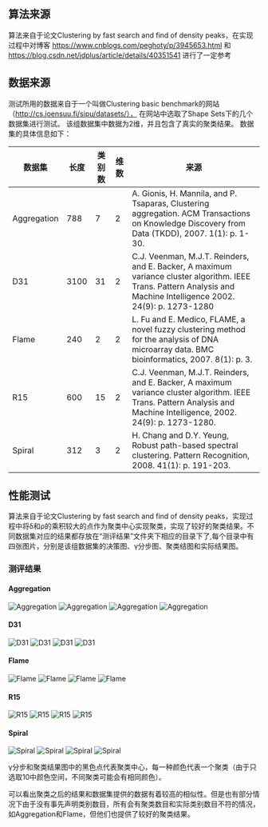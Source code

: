 ## 算法来源

算法来自于论文Clustering by fast search and find of density peaks，在实现过程中对博客 https://www.cnblogs.com/peghoty/p/3945653.html 和 https://blog.csdn.net/jdplus/article/details/40351541 进行了一定参考
## 数据来源
测试所用的数据来自于一个叫做Clustering basic benchmark的网站（http://cs.joensuu.fi/sipu/datasets/）， 在网站中选取了Shape Sets下的几个数据集进行测试。
该组数据集中数据为2维，并且包含了真实的聚类结果。
数据集的具体信息如下：

|数据集|长度|类别数|维数|来源|
| ------ | ------- | ------- | ------- | ------- |
|Aggregation|788|7|2| A. Gionis, H. Mannila, and P. Tsaparas, Clustering aggregation. ACM Transactions on Knowledge Discovery from Data (TKDD), 2007. 1(1): p. 1-30.|
|D31|3100|31|2|C.J. Veenman, M.J.T. Reinders, and E. Backer, A maximum variance cluster algorithm. IEEE Trans. Pattern Analysis and Machine Intelligence 2002. 24(9): p. 1273-1280|
|Flame|240|2|2|L. Fu and E. Medico, FLAME, a novel fuzzy clustering method for the analysis of DNA microarray data. BMC bioinformatics, 2007. 8(1): p. 3.|
|R15|600|15|2|C.J. Veenman, M.J.T. Reinders, and E. Backer, A maximum variance cluster algorithm. IEEE Trans. Pattern Analysis and Machine Intelligence, 2002. 24(9): p. 1273-1280. |
|Spiral|312|3|2|H. Chang and D.Y. Yeung, Robust path-based spectral clustering. Pattern Recognition, 2008. 41(1): p. 191-203. |

## 性能测试
算法来自于论文Clustering by fast search and find of density peaks，实现过程中将δ和ρ的乘积较大的点作为聚类中心实现聚类，实现了较好的聚类结果。不同数据集对应的结果都存放在“测评结果”文件夹下相应的目录下了,每个目录中有四张图片，分别是该组数据集的决策图、γ分步图、聚类结图和实际结果图。

### 测评结果

#### Aggregation
![Aggregation](https://github.com/TiYife/cluster/raw/master/Figure/Aggregation/决策图.png)
![Aggregation](https://github.com/TiYife/cluster/raw/master/Figure/Aggregation/γ.png)
![Aggregation](https://github.com/TiYife/cluster/raw/master/Figure/Aggregation/聚类结果图.png)
![Aggregation](https://github.com/TiYife/cluster/raw/master/Figure/Aggregation/实际类别图.png)


#### D31
![D31](https://github.com/TiYife/cluster/raw/master/Figure/D31/决策图.png)
![D31](https://github.com/TiYife/cluster/raw/master/Figure/D31/γ.png)
![D31](https://github.com/TiYife/cluster/raw/master/Figure/D31/聚类结果图.png)
![D31](https://github.com/TiYife/cluster/raw/master/Figure/D31/实际类别图.png)

#### Flame
![Flame](https://github.com/TiYife/cluster/raw/master/Figure/Flame/决策图.png)
![Flame](https://github.com/TiYife/cluster/raw/master/Figure/Flame/γ.png)
![Flame](https://github.com/TiYife/cluster/raw/master/Figure/Flame/聚类结果图.png)
![Flame](https://github.com/TiYife/cluster/raw/master/Figure/Flame/实际类别图.png)

#### R15
![R15](https://github.com/TiYife/cluster/raw/master/Figure/R15/决策图.png)
![R15](https://github.com/TiYife/cluster/raw/master/Figure/R15/γ.png)
![R15](https://github.com/TiYife/cluster/raw/master/Figure/R15/聚类结果图.png)
![R15](https://github.com/TiYife/cluster/raw/master/Figure/R15/实际类别图.png)

#### Spiral
![Spiral](https://github.com/TiYife/cluster/raw/master/Figure/Spiral/决策图.png)
![Spiral](https://github.com/TiYife/cluster/raw/master/Figure/Spiral/γ.png)
![Spiral](https://github.com/TiYife/cluster/raw/master/Figure/Spiral/聚类结果图.png)
![Spiral](https://github.com/TiYife/cluster/raw/master/Figure/Spiral/实际类别图.png)

γ分步和聚类结果图中的黑色点代表聚类中心，每一种颜色代表一个聚类（由于只选取10中颜色空间，不同聚类可能会有相同颜色）。

可以看出聚类之后的结果和数据集提供的数据有着较高的相似性。但是也有部分情况下由于没有事先声明类别数目，所有会有聚类数目和实际类别数目不符的情况，如Aggregation和Flame，但他们也提供了较好的聚类结果。
